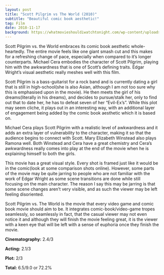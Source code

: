 ```yaml
---
layout: post
title: "Scott Pilgrim vs The World (2010)"
subtitle: "Beautiful comic book aesthetic!"
tag: Film
date: 2018-11-17
background: https://whatmovieshouldiwatchtonight.com/wp-content/uploads/2018/04/scott-pigram-vs-the-world2-1280x720.jpg
---
```

Scott Pilgrim vs. the World embraces its comic book aesthetic whole-heartedly. The entire movie feels like one giant smash cut and this makes for a refreshing change of pace, especially when compared to it’s longer counterparts. Michael Cera embodies the character of Scott Pilgrim, playing him with the awkwardness that is one of Scott’s defining traits. Edgar Wright’s visual aesthetic really meshes well with this film.

Scott Pilgrim is a bass-guitarist for a rock band and is currently dating a girl that is still in high-school(she is also Asian, although I am not too sure why this is emphasised upon in the movie). He then meets the girl of his dreams(literally in his dreams), and decides to pursue/stalk her, only to find out that to date her, he has to defeat seven of her “Evil-Ex’s”. While this plot may seem cliche, it plays out in an interesting way, with an additional layer of engagement being added by the comic book aesthetic which it is based on. 

Michael Cera plays Scott Pilgrim with a realistic level of awkwardness and it adds an extra layer of vulnerability to the character, making it so that the audience begins to connect with Scott. Mary Elizabeth Winstead also plays Ramona well. Both Winstead and Cera have a great chemistry and Cera’s awkwardness really comes into play at the end of the movie when he is explaining himself to both the girls. 

This movie has a great visual style. Every shot is framed just like it would be in the comic(look at some comparison shots online).  However, some parts of the movie may be quite jarring to people who are not familiar with the work of Edgar Wright as some scene transitions are done while still focusing on the main character. The reason I say this may be jarring is that some scene changes aren’t very visible, and as such the viewer may be left feeling disoriented.

Scott Pilgrim vs. The World is the movie that every video game and comic book movie should aim to be. It integrates comic-book/video-game tropes seamlessly, so seamlessly in fact, that the casual viewer may not even notice it and although they will finish the movie feeling great, it is the viewer with a keen eye that will be left with a sense of euphoria once they finish the movie.

**Cinematography:** 2.4/3

**Acting:** 2.1/3

**Plot:** 2/3

**Total:** 6.5/9.0 or 72.2%